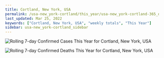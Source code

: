 ```yaml
---
title: Cortland, New York, USA
permalink: /usa-new_york-cortland/this_year/usa-new_york-cortland-365_days.html
last_updated: Mar 25, 2022
keywords: ["Cortland, New York, USA", "weekly totals", "This Year"]
sidebar: usa-new_york-cortland_sidebar
---
```


![Rolling 7-day Confirmed Cases This Year for Cortland, New York, USA](/covid_tracker/images/graphs/usa-new_york-cortland-rolling_7_days_confirmed-365_days_graph.png)

![Rolling 7-day Confirmed Deaths This Year for Cortland, New York, USA](/covid_tracker/images/graphs/usa-new_york-cortland-rolling_7_days_deaths-365_days_graph.png)
